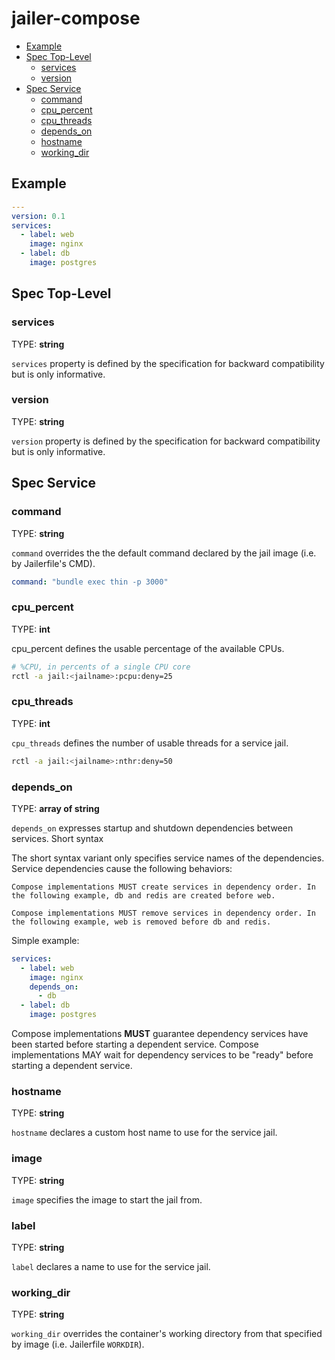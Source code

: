 # jailer-compose

- [Example](#example)
- [Spec Top-Level](#spec-top-level)
  - [services](#services)
  - [version](#version)
- [Spec Service](#spec-service)
  - [command](#command)
  - [cpu_percent](#cpu-percent)
  - [cpu_threads](#cpu-threads)
  - [depends_on](#depends-on)
  - [hostname](#hostname)
  - [working_dir](#working-dir)

## Example

```yml
---
version: 0.1
services:
  - label: web
    image: nginx
  - label: db
    image: postgres
```

## Spec Top-Level

### services

TYPE: **string**

`services` property is defined by the specification for backward compatibility but is only informative.

### version

TYPE: **string**

`version` property is defined by the specification for backward compatibility but is only informative.

## Spec Service

### command

TYPE: **string**

`command` overrides the the default command declared by the jail image (i.e. by Jailerfile's CMD).

```yml
command: "bundle exec thin -p 3000"
```

### cpu_percent

TYPE: **int**

cpu_percent defines the usable percentage of the available CPUs.

```sh
# %CPU, in percents of a single CPU core
rctl -a jail:<jailname>:pcpu:deny=25
```

### cpu_threads

TYPE: **int**

`cpu_threads` defines the number of usable threads for a service jail.

```sh
rctl -a jail:<jailname>:nthr:deny=50
```

### depends_on

TYPE: **array of string**

`depends_on` expresses startup and shutdown dependencies between services.
Short syntax

The short syntax variant only specifies service names of the dependencies. Service dependencies cause the following behaviors:

```text
Compose implementations MUST create services in dependency order. In the following example, db and redis are created before web.

Compose implementations MUST remove services in dependency order. In the following example, web is removed before db and redis.
```

Simple example:

```yml
services:
  - label: web
    image: nginx
    depends_on:
      - db
  - label: db
    image: postgres
```

Compose implementations **MUST** guarantee dependency services have been started before starting a dependent service. Compose implementations MAY wait for dependency services to be "ready" before starting a dependent service.

### hostname

TYPE: **string**

`hostname` declares a custom host name to use for the service jail.

### image

TYPE: **string**

`image` specifies the image to start the jail from.

### label

TYPE: **string**

`label` declares a name to use for the service jail.

### working_dir

TYPE: **string**

`working_dir` overrides the container's working directory from that specified by image (i.e. Jailerfile `WORKDIR`).
